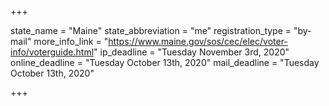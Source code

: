 +++

state_name = "Maine"
state_abbreviation = "me"
registration_type = "by-mail"
more_info_link = "https://www.maine.gov/sos/cec/elec/voter-info/voterguide.html"
ip_deadline = "Tuesday November 3rd, 2020"
online_deadline = "Tuesday October 13th, 2020"
mail_deadline = "Tuesday October 13th, 2020"

+++
